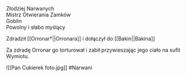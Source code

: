 Złodziej Narwanych  
Mistrz Otwierania Zamków  
Goblin  
Powolny i słabo myślący

Zdradził [[Orronar†||Orronara]] i dołączył do [[Bakin||Bakina]]

Za zdradę Orronar go torturował i zabił przywieszając jego ciało na sufit Wymiotu.

![[Pan Cukierek foto.jpg]]
#Narwani 